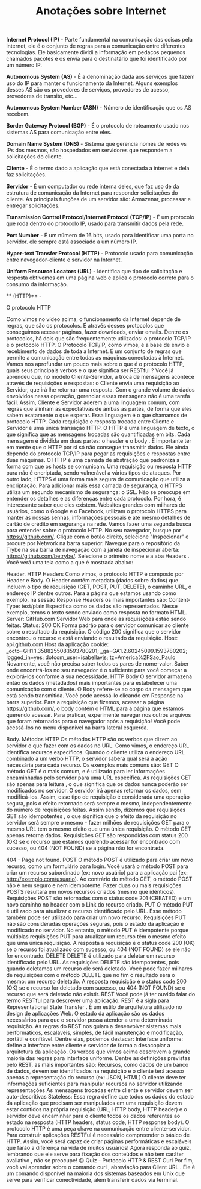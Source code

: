 <h1 style="text-align: center;">Anotações sobre Internet</h1>
<br>

**Internet Protocol (IP)** - Parte fundamental na comunicação das coisas pela internet, ele é o conjunto de regras para a comunicação entre diferentes tecnologias. Ele basicamente dividi a informação em pedaços pequenos chamados pacotes e os envia para o destinatário que foi identificado por um número IP.  

**Autonomous System (AS)** - É a denominação dada aos serviços que fazem uso do IP para manter o funcionamento da Internet. Alguns exemplos desses AS são os provedores de serviços, provedores de acesso, provedores de transito, etc...  

**Autonomous System Number (ASN)** - Número de identificação que os AS recebem.  

**Border Gateway Protocol (BGP)** - É o protocolo de roteamento usado nos sistemas AS para comunicação entre eles.  

**Domain Name System (DNS)** - Sistema que gerencia nomes de redes vs IPs dos mesmos, são hospedados em servidores que respondem a solicitações do cliente.  

**Cliente** - É o termo dado a aplicação que está conectada a internet e dela faz solicitações.  

**Servidor** - É um computador ou rede interna deles, que faz uso de da estrutura de comunicação da Internet para responder solicitações do cliente. As principais funções de um servidor são: Armazenar, processar e entregar solicitações.  

**Transmission Control Protocol/Internet Protocol (TCP/IP**) - É um protocolo que roda dentro do protocolo IP, usado para transmitir dados pela rede.  

**Port Number** - É um número de 16 bits, usado para identificar uma porta no servidor. ele sempre está associado a um número IP.  

**Hyper-text Transfer Protocol (HTTP)** - Protocolo usado para comunicação entre navegador-cliente e servidor na Internet.  

**Uniform Resource Locators (URL)** - Identifica que tipo de solicitação e resposta obtivemos em uma página web e aplica o protocolo correto para o consumo da informação.  

** (HTTP)** - 

O protocolo HTTP

Como vimos no vídeo acima, o funcionamento da Internet depende de regras, que são os protocolos. É através desses protocolos que conseguimos acessar páginas, fazer downloads, enviar emails. Dentre os protocolos, há dois que são frequentemente utilizados: o protocolo TCP/IP e o protocolo HTTP.
O Protocolo TCP/IP, como vimos, é a base de envio e recebimento de dados de toda a Internet. É um conjunto de regras que permite a comunicação entre todas as máquinas conectadas à Internet.
Vamos nos aprofundar um pouco mais sobre o que é o protocolo HTTP, quais seus principais verbos e o que significa ser RESTful ?
Você já aprendeu que, no modelo Cliente-Servidor, a troca de mensagens acontece através de requisições e respostas: o Cliente envia uma requisição ao Servidor, que irá lhe retornar uma resposta. Com o grande volume de dados envolvidos nessa operação, gerenciar essas mensagens não é uma tarefa fácil. Assim, Cliente e Servidor aderem a uma linguagem comum, com regras que alinham as expectativas de ambas as partes, de forma que eles sabem exatamente o que esperar. Essa linguagem é o que chamamos de protocolo HTTP.
Cada requisição e resposta trocada entre Cliente e Servidor é uma única transação HTTP. O HTTP é uma linguagem de texto, o que significa que as mensagens trocadas são quantificadas em bits. Cada mensagem é dividida em duas partes: o header e o body .
É importante ter em mente que o HTTP por si só não consegue transmitir dados. Ele ainda depende do protocolo TCP/IP para pegar as requisições e respostas entre duas máquinas. O HTTP é uma camada de abstração que padroniza a forma com que os hosts se comunicam.
Uma requisição ou resposta HTTP pura não é encriptada, sendo vulnerável a vários tipos de ataques. Por outro lado, HTTPS é uma forma mais segura de comunicação que utiliza a encriptação. Para adicionar mais essa camada de segurança, o HTTPS utiliza um segundo mecanismo de segurança: o SSL. Não se preocupe em entender os detalhes e as diferenças entre cada protocolo. Por hora, é interessante saber que eles existem. Websites grandes com milhares de usuários, como o Google e o Facebook, utilizam o protocolo HTTPS para manter as nossas senhas, informações pessoais e até mesmo detalhes de cartão de crédito em segurança na rede.
Vamos fazer uma segunda busca para entender sobre o protocolo HTTP. No seu navegador, busque por https://github.com/. Clique com o botão direito, selecione "Inspecionar" e procure por Network na barra superior. Navegue para o repositório da Trybe na sua barra de navegação com a janela de inspecionar aberta: https://github.com/betrybe/. Selecione o primeiro nome e a aba Headers . Você verá uma tela como a que é mostrada abaixo:

Header.
HTTP Headers
Como vimos, o protocolo HTTP é composto por Header e Body. O Header contém metadata (dados sobre dados) que incluem o tipo de requisição (GET, POST, PUT, DELETE), o caminho URL, o endereço IP dentre outros. Para a página que estamos usando como exemplo, na sessão Response Headers os mais importantes são:
Content-Type: text/plain Especifica como os dados são representados. Nesse exemplo, temos o texto sendo enviado como resposta no formato HTML.
Server: GitHub.com Servidor Web para onde as requisições estão sendo feitas.
Status: 200 OK Forma padrão para o servidor comunicar ao cliente sobre o resultado da requisição. O código 200 significa que o servidor encontrou o recurso e está enviando o resultado da requisição.
Host: api.github.com Host da aplicação
cookie: _octo=GH1.1.358825508.1593780201; _ga=GA1.2.60245099.1593780202; logged_in=yes; dotcom_user=isabellavjs; tz=America%2FSao_Paulo
Novamente, você não precisa saber todos os pares de nome-valor. Saber onde encontrá-los no seu navegador é o suficiente para você começar a explorá-los conforme a sua necessidade.
HTTP Body
O servidor armazena então os dados (metadados) mais importantes para estabelecer uma comunicação com o cliente. O Body refere-se ao corpo da mensagem que está sendo transmitida. Você pode acessá-lo clicando em Response na barra superior. Para a requisição que fizemos, acessar a página https://github.com/, o body contém o HTML para a página que estamos querendo acessar. Para praticar, experimente navegar nos outros arquivos que foram retornados para o navegador após a requisição! Você pode acessá-los no menu disponível na barra lateral esquerda.

Body.
Métodos HTTP
Os métodos HTTP são os verbos que dizem ao servidor o que fazer com os dados no URL. Como vimos, o endereço URL identifica recursos específicos. Quando o cliente utiliza o endereço URL combinado a um verbo HTTP, o servidor saberá qual será a ação necessária para cada recurso. Os exemplos mais comuns são:
GET
O método GET é o mais comum, e é utilizado para ler informações encaminhadas pelo servidor para uma URL específica. As requisições GET são apenas para leitura , o que significa que os dados nunca poderão ser modificados no servidor. O servidor irá apenas retornar os dados, sem modificá-los. Assim, esse tipo de requisição é considerada uma operação segura, pois o efeito retornado será sempre o mesmo, independentemente do número de requisições feitas. Assim sendo, dizemos que requisições GET são idempotentes , o que significa que o efeito da requisição no servidor será sempre o mesmo - fazer milhões de requisições GET para o mesmo URL tem o mesmo efeito que uma única requisição. O método GET apenas retorna dados.
Requisições GET são respondidas com status 200 (OK) se o recurso que estamos querendo acessar for encontrado com sucesso, ou 404 (NOT FOUND) se a página não for encontrada.

404 - Page not found.
POST
O método POST é utilizado para criar um novo recurso, como um formulário para login. Você usará o método POST para criar um recurso subordinado (ex: novo usuário) para a aplicação pai (ex: http://exemplo.com/usuario). Ao contrário do método GET, o método POST não é nem seguro e nem idempotente. Fazer duas ou mais requisições POSTS resultará em novos recursos criados (mesmo que idênticos). Requisições POST são retornadas com o status code 201 (CREATED) e um novo caminho no header com o Link do recurso criado.
PUT
O método PUT é utilizado para atualizar o recurso identificado pelo URL. Esse método também pode ser utilizado para criar um novo recurso. Requisições PUT não são consideradas operações seguras, pois o estado da aplicação é modificado no servidor. No entanto, o método PUT é idempotente porque múltiplas requisições PUT para atualizar um recurso têm o mesmo efeito que uma única requisição.
A resposta a requisição é o status code 200 (OK) se o recurso foi atualizado com sucesso, ou 404 (NOT FOUND) se ele não for encontrado.
DELETE
DELETE é utilizado para deletar um recurso identificado pelo URL. As requisições DELETE são idempotentes, pois quando deletamos um recurso ele será deletado. Você pode fazer milhares de requisições com o método DELETE que no fim o resultado será o mesmo: um recurso deletado.
A resposta requisição é o status code 200 (OK) se o recurso for deletado com sucesso, ou 404 (NOT FOUND) se o recurso que será deletado não existir.
REST
Você pode já ter ouvido falar do termo RESTful para descrever uma aplicação. REST é a sigla para Representational State Transfer . É um estilo de arquitetura utilizado no design de aplicações Web. O estado da aplicação são os dados necessários para que o servidor possa atender a uma determinada requisição. As regras do REST nos guiam a desenvolver sistemas mais performáticos, escaláveis, simples, de fácil manutenção e modificação, portátil e confiável. Dentre elas, podemos destacar:
Interface uniforme: define a interface entre cliente e servidor de forma a desacoplar a arquitetura da aplicação. Os verbos que vimos acima descrevem a grande maioria das regras para interface uniforme. Dentre as definições previstas pelo REST, as mais importantes são:
Recursos, como dados de um banco de dados, devem ser identificados na requisição e o cliente terá acesso apenas a representação do recurso (ex: JSON, HTML)
O cliente deve ter informações suficientes para manipular recursos no servidor utilizando representações
As mensagens trocadas entre cliente e servidor devem ser auto-descritivas
Stateless: Essa regra define que todos os dados do estado da aplicação que precisam ser manipulados em uma requisição devem estar contidos na própria requisição (URL, HTTP body, HTTP header) e o servidor deve encaminhar para o cliente todos os dados referentes ao estado na resposta (HTTP headers, status code, HTTP response body).
O protocolo HTTP é uma peça chave na comunicação entre cliente-servidor. Para construir aplicações RESTFul é necessário compreender o básico de HTTP. Assim, você será capaz de criar páginas performáticas e escaláveis que farão a diferença na vida de muitos usuários!
Agora responda ao quiz, lembrando que ele serve para fixação dos conteúdos e não tem caráter avaliativo , não se preocupe! 😉
Quiz - Protocolo HTTP & REST
Curl
Por fim, você vai aprender sobre o comando curl , abreviação para Client URL . Ele é um comando disponível na maioria dos sistemas baseados em Unix que serve para verificar conectividade, além transferir dados via terminal.